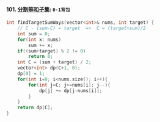 #### 101. [分割等和子集](https://leetcode.cn/problems/YaVDxD/): `0-1背包`

```CPP
int findTargetSumWays(vector<int>& nums, int target) {
    // C - (sum-C) = target  =>  C = (target+sum)/2
    int sum = 0;
    for(int x: nums)
        sum += x;
    if((sum+target) % 2 != 0)
        return 0;
    int C = (sum + target) / 2;
    vector<int> dp(C+1, 0);
    dp[0] = 1;
    for(int i=0; i<nums.size(); i++){
        for(int j=C; j>=nums[i]; j--){
            dp[j] += dp[j-nums[i]];
        }
    }
    return dp[C];
}
```